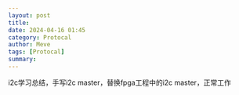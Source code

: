 ```yaml
---
layout: post
title: 
date: 2024-04-16 01:45
category: Protocal
author: Meve
tags: [Protocal]
summary: 
---
```


i2c学习总结，手写i2c master，替换fpga工程中的i2c master，正常工作

## 



## 